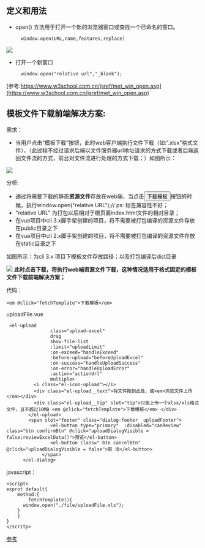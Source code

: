 ## 定义和用法

* open() 方法用于打开一个新的浏览器窗口或查找一个已命名的窗口。

        window.open(URL,name,features,replace)


![](https://user-gold-cdn.xitu.io/2019/8/9/16c7525911c8b9b1?w=833&h=366&f=png&s=65536)

* 打开一个新窗口

        window.open("relative url","_blank");

[参考:https://www.w3school.com.cn/jsref/met_win_open.asp](https://www.w3school.com.cn/jsref/met_win_open.asp)



## 模板文件下载前端解决方案:

需求：

- 当用户点击“模板下载”按钮，此时web客户端执行文件下载（如:“.xlsx”格式文件），（此过程不经过请求后端以文件服务器url地址请求的方式下载或者后端返回文件流的方式，前台对文件流进行处理的方式下载；）如图所示：

![](https://user-gold-cdn.xitu.io/2019/5/30/16b09029f1c1bfbf?w=529&h=334&f=png&s=16655)

分析:
- 通过将需要下载的静态**资源文件**存放在web端，当点击<button>下载模板</button>按钮的时候，执行window.open("relative URL");// ps:<a> 标签兼容性不好；
- "relative URL" 为打包以后相对于根页面index.html文件的相对目录；
- 在vue项目中cli 3.x脚手架创建的项目，将不需要被打包编译的资源文件存放在public目录之下
- 在vue项目中cli 2.x脚手架创建的项目，将不需要被打包编译的资源文件存放在static目录之下

如图所示：为cli 3.x 项目下模板文件存放路径；以及打包编译后dist目录

![](https://user-gold-cdn.xitu.io/2019/5/30/16b09126f735ba86?w=465&h=820&f=png&s=41597)
**此时点击下载，将执行web端资源文件下载，这种情况适用于格式固定的模板文件下载前端解决方案；**

代码：

    <em @click="fetchTemplate">下载模板</em>
 
uploadFile.vue

     <el-upload
                    class="upload-excel"
                    drag
                    show-file-list
                    :limit="uploadLimit"
                    :on-exceed="handleExceed"
                    :before-upload="beforeUploadExcel"
                    :on-success="handleUploadSuccess"
                    :on-error="handleUploadError"
                    :action="actionUrl"
                    multiple>
              <i class="el-icon-upload"></i>
              <div class="el-upload__text">将文件拖到此处，或<em>浏览文件上传</em></div>
              <div class="el-upload__tip" slot="tip">只能上传一个xlsx/xls格式文件，且不超过10MB <em @click="fetchTemplate">下载模板</em> </div>
            </el-upload>
            <span slot="footer" class="dialog-footer  uploadFooter">
                    <el-button type="primary"  :disabled="canReview" class="btn confirmBtn" @click="uploadDialogVisible = false;reviewExcelData()">预览</el-button>
                    <el-button class=" btn cancelBtn" @click="uploadDialogVisible = false">取 消</el-button>
                 </span>
          </el-dialog>
          

javascript：

    <script>
    exprot default{
        method:{
            fetchTemplate(){
          window.open("./file/uploadFile.xls");
        }
        }
    }
    </scritp>
    
    
 [参考](https://juejin.im/post/5cefd0f46fb9a07efa08fd85)